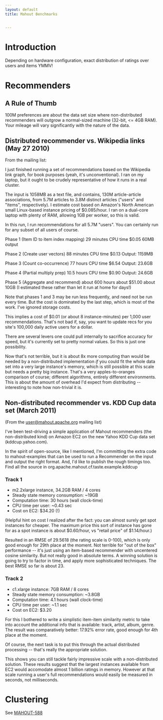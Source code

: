 ```yaml
---
layout: default
title: Mahout Benchmarks

    
---
```


<a name="MahoutBenchmarks-Introduction"></a>
# Introduction

Depending on hardware configuration, exact distribution of ratings over users and items YMMV!

<a name="MahoutBenchmarks-Recommenders"></a>
# Recommenders

<a name="MahoutBenchmarks-ARuleofThumb"></a>
## A Rule of Thumb

100M preferences are about the data set size where non-distributed
recommenders will outgrow a normal-sized machine (32-bit, <= 4GB RAM). Your
mileage will vary significantly with the nature of the data.

<a name="MahoutBenchmarks-Distributedrecommendervs.Wikipedialinks(May272010)"></a>
## Distributed recommender vs. Wikipedia links (May 27 2010)

From the mailing list:

I just finished running a set of recommendations based on the Wikipedia
link graph, for book purposes (yeah, it's unconventional). I ran on my
laptop, but it ought to be crudely representative of how it runs in a real
cluster.

The input is 1058MB as a text file, and contains, 130M article-article
associations, from 5.7M articles to 3.8M distinct articles ("users" and
"items", respectively). I estimate cost based on Amazon's North
American small Linux-based instance pricing of $0.085/hour. I ran on a
dual-core laptop with plenty of RAM, allowing 1GB per worker, so this is
valid.

In this run, I run recommendations for all 5.7M "users". You can certainly
run for any subset of all users of course.

Phase 1 (Item ID to item index mapping)
29 minutes CPU time
$0.05
60MB output

Phase 2 (Create user vectors)
88 minutes CPU time
$0.13
Output: 1159MB

Phase 3 (Count co-occurrence)
77 hours CPU time
$6.54
Output: 23.6GB

Phase 4 (Partial multiply prep)
10.5 hours CPU time
$0.90
Output: 24.6GB

Phase 5 (Aggregate and recommend)
about 600 hours
about $51.00
about 10GB
(I estimated these rather than let it run at home for days!)


Note that phases 1 and 3 may be run less frequently, and need not be run
every time. But the cost is dominated by the last step, which is most of
the work. I've ignored storage costs.

This implies a cost of $0.01 (or about 8 instance-minutes) per 1,000 user
recommendations. That's not bad if, say, you want to update recs for you
site's 100,000 daily active users for a dollar.

There are several levers one could pull internally to sacrifice accuracy
for speed, but it's currently set to pretty normal values. So this is just
one possibility.

Now that's not terrible, but it is about 8x more computing than would be
needed by a non-distributed implementation *if* you could fit the whole
data set into a very large instance's memory, which is still possible at
this scale but needs a pretty big instance. That's a very apples-to-oranges
comparison of course; different algorithms, entirely different
environments. This is about the amount of overhead I'd expect from
distributing -- interesting to note how non-trivial it is.

<a name="MahoutBenchmarks-Non-distributedrecommendervs.KDDCupdataset(March2011)"></a>
## Non-distributed recommender vs. KDD Cup data set (March 2011)

(From the user@mahout.apache.org mailing list)

I've been test-driving a simple application of Mahout recommenders (the
non-distributed kind) on Amazon EC2 on the new Yahoo KDD Cup data set
(kddcup.yahoo.com).

In the spirit of open-source, like I mentioned, I'm committing the extra
code to mahout-examples that can be used to run a Recommender on the input
and output the right format. And, I'd like to publish the rough timings
too. Find all the source in org.apache.mahout.cf.taste.example.kddcup

<a name="MahoutBenchmarks-Track1"></a>
### Track 1

* m2.2xlarge instance, 34.2GB RAM / 4 cores
* Steady state memory consumption: ~19GB
* Computation time: 30 hours (wall clock-time)
* CPU time per user: ~0.43 sec
* Cost on EC2: $34.20 (!)

(Helpful hint on cost I realized after the fact: you can almost surely get
spot instances for cheaper. The maximum price this sort of instance has
gone for as a spot instance is about $0.60/hour, vs "retail price" of
$1.14/hour.)

Resulted in an RMSE of 29.5618 (the rating scale is 0-100), which is only
good enough for 29th place at the moment. Not terrible for "out of the box"
performance -- it's just using an item-based recommender with uncentered
cosine similarity. But not really good in absolute terms. A winning
solution is going to try to factor in time, and apply more sophisticated
techniques. The best RMSE so far is about 23.

<a name="MahoutBenchmarks-Track2"></a>
### Track 2

* c1.xlarge instance: 7GB RAM / 8 cores
* Steady state memory consumption: ~3.8GB
* Computation time: 4.1 hours (wall clock-time)
* CPU time per user: ~1.1 sec
* Cost on EC2: $3.20

For this I bothered to write a simplistic item-item similarity metric to
take into account the additional info that is available: track, artist,
album, genre. The result was comparatively better: 17.92% error rate, good
enough for 4th place at the moment.

Of course, the next task is to put this through the actual distributed
processing -- that's really the appropriate solution.

This shows you can still tackle fairly impressive scale with a
non-distributed solution. These results suggest that the largest instances
available from EC2 would accomodate almost 1 billion ratings in memory.
However at that scale running a user's full recommendations would easily be
measured in seconds, not milliseconds.

<a name="MahoutBenchmarks-Clustering"></a>
# Clustering

See [MAHOUT-588](https://issues.apache.org/jira/browse/MAHOUT-588)


